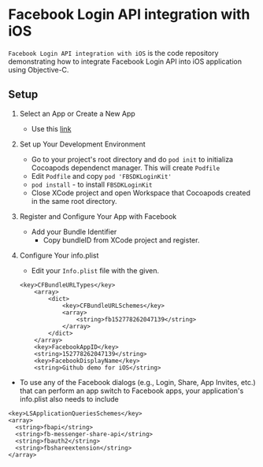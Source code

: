 # Facebook Login API integration with iOS

`Facebook Login API integration with iOS` is the code repository demonstrating how to integrate Facebook Login API into iOS application using Objective-C.

## Setup

1. Select an App or Create a New App 
    * Use this [link](https://developers.facebook.com/docs/facebook-login/ios)

2.  Set up Your Development Environment
    *   Go to your project's root directory and do `pod init` to initializa Cocoapods dependenct manager. This will create `Podfile`
    *   Edit `Podfile` and copy `pod 'FBSDKLoginKit'`
    *   `pod install` - to install `FBSDKLoginKit`
    *   Close XCode project and open Workspace that Cocoapods created in the same root directory.

3. Register and Configure Your App with Facebook
    *   Add your Bundle Identifier
        *  Copy bundleID from XCode project and register.

4. Configure Your info.plist
    * Edit your `Info.plist` file with the given.

    ```
    <key>CFBundleURLTypes</key>
        <array>
            <dict>
                <key>CFBundleURLSchemes</key>
                <array>
                    <string>fb152778262047139</string>
                </array>
            </dict>
        </array>
        <key>FacebookAppID</key>
        <string>152778262047139</string>
        <key>FacebookDisplayName</key>
        <string>Github demo for iOS</string>
    ```

*   To use any of the Facebook dialogs (e.g., Login, Share, App Invites, etc.) that can perform an app switch to Facebook apps, your application's info.plist also needs to include
```
<key>LSApplicationQueriesSchemes</key>
<array>
  <string>fbapi</string>
  <string>fb-messenger-share-api</string>
  <string>fbauth2</string>
  <string>fbshareextension</string>
</array>
```

<!-- ### Code -->
<!-- Please check out our YouTube video [here]() for more coding related changes to integrate APIs. -->

